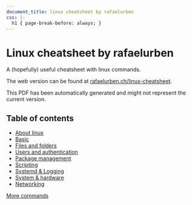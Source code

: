 ```yaml
---
document_title: linux cheatsheet by rafaelurben
css: |-
  h1 { page-break-before: always; }
---
```


# Linux cheatsheet by rafaelurben

A (hopefully) useful cheatsheet with linux commands.

The web version can be found at [rafaelurben.ch/linux-cheatsheet](https://rafaelurben.ch/linux-cheatsheet).

This PDF has been automatically generated and might not represent the current version.

## Table of contents

* [About linux](#about-linux)
* [Basic](#basics)
* [Files and folders](#files-and-folders)
* [Users and authentication](#users-and-authentication)
* [Package management](#package-management)
* [Scripting](#scripting)
* [Systemd & Logging](#systemd-and-logging)
* [System & hardware](#system-and-hardware)
* [Networking](#networking)

[More commands](#more-commands.md)
